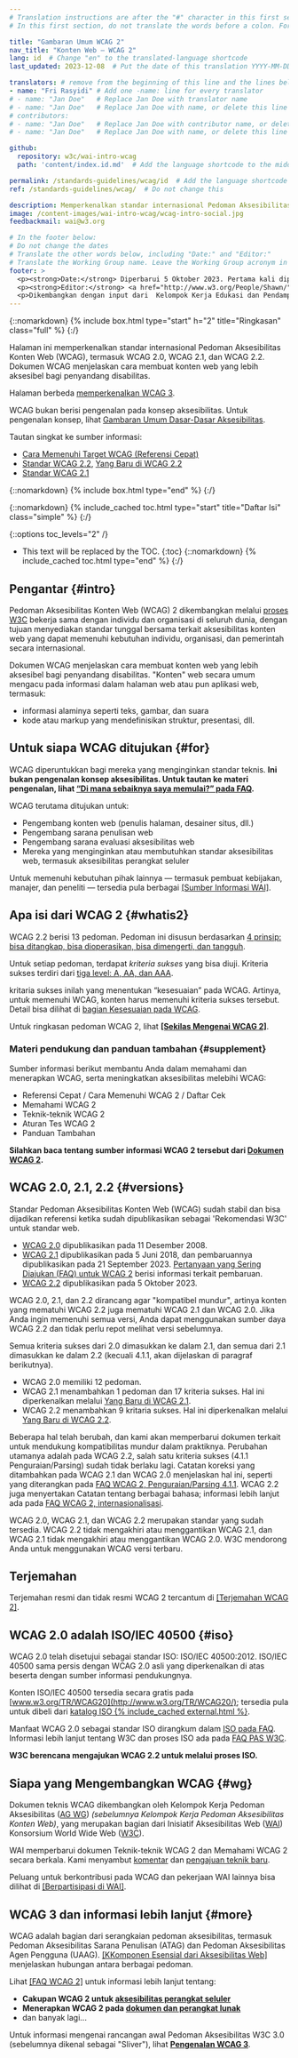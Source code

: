 ```yaml
---
# Translation instructions are after the "#" character in this first section. They are comments that do not show up in the web page. You do not need to translate the instructions after "#".
# In this first section, do not translate the words before a colon. For example, do not translate "title:". Do translate the text after "title:".

title: "Gambaran Umum WCAG 2"
nav_title: "Konten Web – WCAG 2"
lang: id  # Change "en" to the translated-language shortcode
last_updated: 2023-12-08  # Put the date of this translation YYYY-MM-DD (with month in the middle)

translators: # remove from the beginning of this line and the lines below: "# " (the hash sign and the space)
- name: "Fri Rasyidi" # Add one -name: line for every translator
# - name: "Jan Doe"   # Replace Jan Doe with translator name
# - name: "Jan Doe"   # Replace Jan Doe with name, or delete this line if not multiple translators
# contributors:
# - name: "Jan Doe"   # Replace Jan Doe with contributor name, or delete this line if none
# - name: "Jan Doe"   # Replace Jan Doe with name, or delete this line if not multiple contributors

github:
  repository: w3c/wai-intro-wcag
  path: 'content/index.id.md'  # Add the language shortcode to the middle of the filename, for example: content/index.fr.md

permalink: /standards-guidelines/wcag/id  # Add the language shortcode to the end, with no slash at end, for example: /link/to/page/fr
ref: /standards-guidelines/wcag/  # Do not change this

description: Memperkenalkan standar internasional Pedoman Aksesibilitas Konten Web (WCAG), termasuk WCAG 2.0, WCAG 2.1, dan WCAG 2.2. Dokumen WCAG menjelaskan cara membuat konten web yang lebih aksesibel bagi penyandang disabilitas.
image: /content-images/wai-intro-wcag/wcag-intro-social.jpg
feedbackmail: wai@w3.org

# In the footer below:
# Do not change the dates
# Translate the other words below, including "Date:" and "Editor:"
# Translate the Working Group name. Leave the Working Group acronym in English.
footer: >
  <p><strong>Date:</strong> Diperbarui 5 Oktober 2023. Pertama kali dipublikasikan Juli 2005.</p>
  <p><strong>Editor:</strong> <a href="http://www.w3.org/People/Shawn/">Shawn Lawton Henry</a>.</p>
  <p>Dikembangkan dengan input dari  Kelompok Kerja Edukasi dan Pendampingan (<a href="https://www.w3.org/WAI/about/groups/eowg/">EOWG</a>) dan the Kelompok Kerja Pedoman Aksesibilitas (<a href="https://www.w3.org/WAI/about/groups/agwg/">AG WG</a>).</p>
---
```


{::nomarkdown}
{% include box.html type="start" h="2" title="Ringkasan" class="full" %}
{:/}

Halaman ini memperkenalkan standar internasional Pedoman Aksesibilitas Konten Web (WCAG), termasuk WCAG 2.0, WCAG 2.1, dan WCAG 2.2. Dokumen WCAG menjelaskan cara membuat konten web yang lebih aksesibel bagi penyandang disabilitas.

Halaman berbeda [memperkenalkan WCAG 3](/standards-guidelines/wcag/wcag3-intro/).

WCAG bukan berisi pengenalan pada konsep aksesibilitas. Untuk pengenalan konsep, lihat [Gambaran Umum Dasar-Dasar Aksesibilitas](/fundamentals/).

Tautan singkat ke sumber informasi:
* [Cara Memenuhi Target WCAG (Referensi Cepat)](http://www.w3.org/WAI/WCAG21/quickref/)
* [Standar WCAG 2.2](https://www.w3.org/TR/WCAG22/), [Yang Baru di WCAG 2.2](/standards-guidelines/wcag/new-in-22/)
* [Standar WCAG 2.1](http://www.w3.org/TR/WCAG21/)

{::nomarkdown}
{% include box.html type="end" %}
{:/}

{::nomarkdown}
{% include_cached toc.html type="start" title="Daftar Isi" class="simple" %}
{:/}

{::options toc_levels="2" /}

-   This text will be replaced by the TOC.
{:toc}
{::nomarkdown}
{% include_cached toc.html type="end" %}
{:/}

## Pengantar {#intro}

Pedoman Aksesibilitas Konten Web (WCAG) 2 dikembangkan melalui [proses W3C](/standards-guidelines/w3c-process/) bekerja sama dengan individu dan organisasi di seluruh dunia, dengan tujuan menyediakan standar tunggal bersama terkait aksesibilitas konten web yang dapat memenuhi kebutuhan individu, organisasi, dan pemerintah secara internasional.

Dokumen WCAG menjelaskan cara membuat konten web yang lebih aksesibel bagi penyandang disabilitas. "Konten" web secara umum mengacu pada informasi dalam halaman web atau pun aplikasi web, termasuk:

- informasi alaminya seperti teks, gambar, dan suara
- kode atau markup yang mendefinisikan struktur, presentasi, dll.

## Untuk siapa WCAG ditujukan {#for}

WCAG diperuntukkan bagi mereka yang menginginkan standar teknis. **Ini bukan pengenalan konsep aksesibilitas. Untuk tautan ke materi pengenalan, lihat [“Di mana sebaiknya saya memulai?” pada FAQ](/standards-guidelines/wcag/faq/#start).**

WCAG terutama ditujukan untuk:

- Pengembang konten web (penulis halaman, desainer situs, dll.)
- Pengembang sarana penulisan web
- Pengembang sarana evaluasi aksesibilitas web
- Mereka yang menginginkan atau membutuhkan standar aksesibilitas web, termasuk aksesibilitas perangkat seluler

Untuk memenuhi kebutuhan pihak lainnya &mdash; termasuk pembuat kebijakan, manajer, dan peneliti &mdash; tersedia pula berbagai [[Sumber Informasi WAI]](/resources/).

## Apa isi dari WCAG 2 {#whatis2}

WCAG 2.2 berisi 13 pedoman. Pedoman ini disusun berdasarkan [4 prinsip: bisa ditangkap, bisa dioperasikan, bisa dimengerti, dan tangguh](https://www.w3.org/WAI/WCAG21/Understanding/intro#understanding-the-four-principles-of-accessibility).

Untuk setiap pedoman, terdapat *kriteria sukses* yang bisa diuji. Kriteria sukses terdiri dari [tiga level: A, AA, dan AAA](https://www.w3.org/WAI/WCAG21/Understanding/conformance#levels).

kritaria sukses inilah yang menentukan “kesesuaian” pada WCAG. Artinya, untuk memenuhi WCAG, konten harus memenuhi kriteria sukses tersebut. Detail bisa dilihat di [bagian Kesesuaian pada WCAG](https://www.w3.org/TR/WCAG21/#conformance).

Untuk ringkasan pedoman WCAG 2, lihat **[[Sekilas Mengenai WCAG 2]](/standards-guidelines/wcag/glance/)**.

### Materi pendukung dan panduan tambahan {#supplement}

Sumber informasi berikut membantu Anda dalam memahami dan menerapkan WCAG, serta meningkatkan aksesibilitas melebihi WCAG:
* Referensi Cepat / Cara Memenuhi WCAG 2 / Daftar Cek
* Memahami WCAG 2
* Teknik-teknik WCAG 2
* Aturan Tes WCAG 2
* Panduan Tambahan

**Silahkan baca tentang sumber informasi WCAG 2 tersebut dari [Dokumen WCAG 2](/standards-guidelines/wcag/docs/).**


## WCAG 2.0, 2.1, 2.2 {#versions}

Standar Pedoman Aksesibilitas Konten Web (WCAG) sudah stabil dan bisa dijadikan referensi ketika sudah dipublikasikan sebagai 'Rekomendasi W3C' untuk standar web.

* [WCAG 2.0](https://www.w3.org/TR/WCAG20/) dipublikasikan pada 11 Desember 2008.
* [WCAG 2.1](https://www.w3.org/TR/WCAG21/) dipublikasikan pada 5 Juni 2018, dan pembaruannya dipublikasikan pada 21 September 2023. [Pertanyaan yang Sering Diajukan (FAQ) untuk WCAG 2](https://www.w3.org/WAI/standards-guidelines/wcag/faq/) berisi informasi terkait pembaruan.
* [WCAG 2.2](https://www.w3.org/TR/WCAG22/) dipublikasikan pada 5 Oktober 2023.

WCAG 2.0, 2.1, dan 2.2 dirancang agar "kompatibel mundur", artinya konten yang mematuhi WCAG 2.2 juga mematuhi WCAG 2.1 dan WCAG 2.0. Jika Anda ingin memenuhi semua versi, Anda dapat menggunakan sumber daya WCAG 2.2 dan tidak perlu repot melihat versi sebelumnya.

Semua kriteria sukses dari 2.0 dimasukkan ke dalam 2.1, dan semua dari 2.1 dimasukkan ke dalam 2.2 (kecuali 4.1.1, akan dijelaskan di paragraf berikutnya).
* WCAG 2.0 memiliki 12 pedoman.
* WCAG 2.1 menambahkan 1 pedoman dan 17 kriteria sukses. Hal ini diperkenalkan melalui [Yang Baru di WCAG 2.1](https://www.w3.org/WAI/standards-guidelines/wcag/new-in-21/).
* WCAG 2.2 menambahkan 9 kritaria sukses. Hal ini diperkenalkan melalui [Yang Baru di WCAG 2.2](https://www.w3.org/WAI/standards-guidelines/wcag/new-in-22/).

Beberapa hal telah berubah, dan kami akan memperbarui dokumen terkait untuk mendukung kompatibilitas mundur dalam praktiknya. Perubahan utamanya adalah pada WCAG 2.2, salah satu kriteria sukses (4.1.1 Penguraian/Parsing) sudah tidak berlaku lagi. Catatan koreksi yang ditambahkan pada WCAG 2.1 dan WCAG 2.0 menjelaskan hal ini, seperti yang diterangkan pada [FAQ WCAG 2, Penguraian/Parsing 4.1.1](https://www.w3.org/WAI/standards-guidelines/wcag/faq/#parsing411). WCAG 2.2 juga menyertakan Catatan tentang berbagai bahasa; informasi lebih lanjut ada pada [FAQ WCAG 2, internasionalisasi](https://www.w3.org/WAI/standards-guidelines/wcag/faq/#118n22).

WCAG 2.0, WCAG 2.1, dan WCAG 2.2 merupakan standar yang sudah tersedia. WCAG 2.2 tidak mengakhiri atau menggantikan WCAG 2.1, dan WCAG 2.1 tidak mengakhiri atau menggantikan WCAG 2.0. W3C mendorong Anda untuk menggunakan WCAG versi terbaru.

## Terjemahan

Terjemahan resmi dan tidak resmi WCAG 2 tercantum di [[Terjemahan WCAG 2]](/standards-guidelines/wcag/translations/).

## WCAG 2.0 adalah ISO/IEC 40500 {#iso}

WCAG 2.0 telah disetujui sebagai standar ISO: ISO/IEC 40500:2012. ISO/IEC 40500 sama persis dengan WCAG 2.0 asli yang diperkenalkan di atas beserta dengan sumber informasi pendukungnya.

Konten ISO/IEC 40500 tersedia secara gratis pada [www.w3.org/TR/WCAG20](http://www.w3.org/TR/WCAG20/); tersedia pula untuk dibeli dari [katalog ISO {% include_cached external.html %}](http://www.iso.org/iso/iso_catalogue/catalogue_tc/catalogue_detail.htm?csnumber=58625).

Manfaat WCAG 2.0 sebagai standar ISO dirangkum dalam [ISO pada FAQ](/standards-guidelines/wcag/faq/#iso). Informasi lebih lanjut tentang W3C dan proses ISO ada pada [FAQ PAS W3C](http://www.w3.org/2010/04/pasfaq).

**W3C berencana mengajukan WCAG 2.2 untuk melalui proses ISO.**

## Siapa yang Mengembangkan WCAG {#wg}

Dokumen teknis WCAG dikembangkan oleh Kelompok Kerja Pedoman Aksesibilitas ([AG WG](https://www.w3.org/WAI/GL/)) *(sebelumnya Kelompok Kerja Pedoman Aksesibilitas Konten Web)*, yang merupakan bagian dari Inisiatif Aksesibilitas Web ([WAI](https://www.w3.org/WAI/)) Konsorsium World Wide Web ([W3C](http://www.w3.org)).

WAI memperbarui dokumen Teknik-teknik WCAG 2 dan Memahami WCAG 2 secara berkala. Kami menyambut [komentar](/standards-guidelines/wcag/commenting/) dan [pengajuan teknik baru](http://www.w3.org/WAI/GL/WCAG20/TECHS-SUBMIT/).

Peluang untuk berkontribusi pada WCAG dan pekerjaan WAI lainnya bisa dilihat di [[Berpartisipasi di WAI]](/about/participating/).

## WCAG 3 dan informasi lebih lanjut {#more}

WCAG adalah bagian dari serangkaian pedoman aksesibilitas, termasuk Pedoman Aksesibilitas Sarana Penulisan (ATAG) dan Pedoman Aksesibilitas Agen Pengguna (UAAG). [[KKomponen Esensial dari Aksesibilitas Web]](/fundamentals/components/) menjelaskan hubungan antara berbagai pedoman.

Lihat [[FAQ WCAG 2]](/standards-guidelines/wcag/faq/) untuk informasi lebih lanjut tentang:

- **Cakupan WCAG 2 untuk [aksesibilitas perangkat seluler](/standards-guidelines/wcag/faq/#mobile)**
- **Menerapkan WCAG 2 pada [dokumen dan perangkat lunak](/standards-guidelines/wcag/faq/#wcag2ict)**
- dan banyak lagi...

Untuk informasi mengenai rancangan awal Pedoman Aksesibilitas W3C 3.0 (sebelumnya dikenal sebagai "Sliver"), lihat **[Pengenalan WCAG 3](/standards-guidelines/wcag/wcag3-intro/)**.
